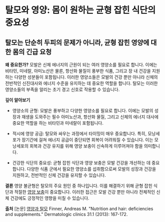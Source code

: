 


# 탈모와 영양: 몸이 원하는 균형 잡힌 식단의 중요성

## 탈모는 단순히 두피의 문제가 아니라, 균형 잡힌 영양에 대한 몸의 긴급 요청

**왜 중요한가?** 
모발은 신체 에너지의 근원이 되는 여러 영양소를 필요로 합니다. 이에는 비타민, 미네랄, 아미노산은 물론, 항산화 물질이 풍부한 식품, 그리고 장 내 건강을 지원하는 다양한 성분들이 포함됩니다. 이러한 영양소들은 모발의 건강 뿐만 아니라 신체의 전반적인 신진대사와 에너지 수준을 유지하는 데 중요한 역할을 합니다. 탈모는 이러한 영양소들의 부족을 알리는 초기 경고 신호로 작용할 수 있습니다. 

**깊이 알아보기** 

- 영양소의 균형: 모발은 풍부하고 다양한 영양소를 필요로 합니다. 이에는 모발의 성장과 재생을 도와주는 필수 아미노산과, 항산화 물질, 그리고 신체의 에너지 대사에 중요한 역할을 하는 비타민과 미네랄이 포함됩니다. 

- 적시에 영양 공급: 탈모와 싸우는 과정에서 타이밍이 매우 중요합니다. 특히, 모낭세포가 장기간에 걸쳐 에너지 공급이 중단되면 회복이 어려워질 수 있습니다. 이는 모낭세포의 회복과 건강 유지를 위해 영양 보충이 신속하게 이루어져야 함을 의미합니다. 

- 건강한 식단의 중요성: 균형 잡힌 식단과 영양 보충은 모발 건강을 개선하는 데 중요합니다. 다양한 식품 군에서 필요한 영양소를 섭취함으로써 모발의 성장과 건강을 지원하고, 전반적인 신체 건강을 유지할 수 있습니다. 

**결론**
영양 불균형은 탈모의 주요 원인 중 하나입니다. 이를 해결하기 위해 균형 잡힌 식단과 적절한 [영양 보충](/m04/m0402/m040201/m04020102)이 중요합니다. 이러한 접근은 모발 건강 뿐만 아니라 전체적인 신체 건강에도 긍정적인 영향을 미칠 수 있습니다.

**출처**
[논문] [영양과 탈모](/m04/m0407/m040712) Finner, Andreas M. "Nutrition and hair: deficiencies and supplements." Dermatologic clinics 31.1 (2013): 167-172.
<!--stackedit_data:
eyJoaXN0b3J5IjpbMTU5NTI0NDk5OV19
-->